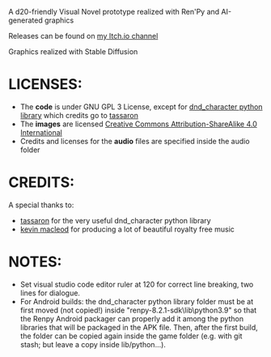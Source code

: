 A d20-friendly Visual Novel prototype realized with Ren'Py and AI-generated graphics

Releases can be found on [my Itch.io channel](https://sprintingkiwi.itch.io/)

Graphics realized with Stable Diffusion

# LICENSES:
* The **code** is under GNU GPL 3 License, except for [dnd_character python library](https://github.com/tassaron/dnd-character) which credits go to [tassaron](https://github.com/tassaron)
* The **images** are licensed [Creative Commons Attribution-ShareAlike 4.0 International](https://creativecommons.org/licenses/by-sa/4.0/)
* Credits and licenses for the **audio** files are specified inside the audio folder

# CREDITS:
A special thanks to:
* [tassaron](https://github.com/tassaron) for the very useful dnd_character python library
* [kevin macleod](https://incompetech.com/music/royalty-free/music.html) for producing a lot of beautiful royalty free music

# NOTES:
* Set visual studio code editor ruler at 120 for correct line breaking, two lines for dialogue.
* For Android builds: the dnd_character python library folder must be at first moved (not copied!) inside "renpy-8.2.1-sdk\lib\python3.9" so that the Renpy Android packager can properly add it among the python libraries that will be packaged in the APK file. Then, after the first build, the folder can be copied again inside the game folder (e.g. with git stash; but leave a copy inside lib/python...).
